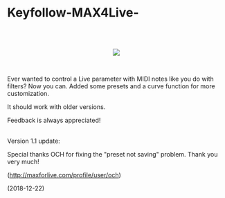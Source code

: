 # Keyfollow-MAX4Live-

<br>
<br>
<p align="center">
  <img src="https://github.com/Vdevelasco/Keyfollow-MAX4Live-/assets/24989959/1a5dbe4c-b5c1-4068-acd1-320c80c0565a" />
  
</p>
<br>

Ever wanted to control a Live parameter with MIDI notes like you do with filters? Now you can. Added some presets and a curve function for more customization.

It should work with older versions.

Feedback is always appreciated!

<br>
Version 1.1 update:

Special thanks OCH for fixing the "preset not saving" problem. Thank you very much!

(http://maxforlive.com/profile/user/och)

(2018-12-22)
